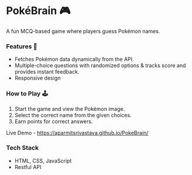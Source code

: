 # PokéBrain 🎮
A fun MCQ-based game where players guess Pokémon names.

### Features 🚀
- Fetches Pokémon data dynamically from the API.
- Multiple-choice questions with randomized options & tracks score and provides instant feedback.
- Responsive design

### How to Play 🕹️
1. Start the game and view the Pokémon image.
2. Select the correct name from the given choices.
3. Earn points for correct answers.

Live Demo - https://aparmitsrivastava.github.io/PokeBrain/

### Tech Stack 
- HTML, CSS, JavaScript
- Restful API



